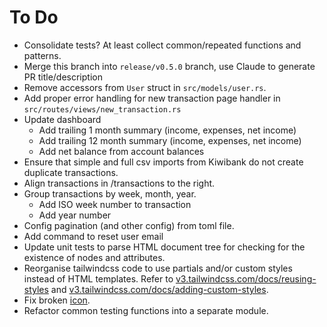# To Do

- Consolidate tests? At least collect common/repeated functions and patterns.
- Merge this branch into `release/v0.5.0` branch, use Claude to generate PR title/description
- Remove accessors from `User` struct in `src/models/user.rs`.
- Add proper error handling for new transaction page handler in `src/routes/views/new_transaction.rs`
- Update dashboard
  - Add trailing 1 month summary (income, expenses, net income)
  - Add trailing 12 month summary (income, expenses, net income)
  - Add net balance from account balances
- Ensure that simple and full csv imports from Kiwibank do not create duplicate
  transactions.
- Align transactions in /transactions to the right.
- Group transactions by week, month, year.
  - Add ISO week number to transaction
  - Add year number
- Config pagination (and other config) from toml file.
- Add command to reset user email
- Update unit tests to parse HTML document tree for checking for the existence
  of nodes and attributes.
- Reorganise tailwindcss code to use partials and/or custom styles instead of
  HTML templates.
  Refer to [v3.tailwindcss.com/docs/reusing-styles](https://v3.tailwindcss.com/docs/reusing-styles) and [v3.tailwindcss.com/docs/adding-custom-styles](https://v3.tailwindcss.com/docs/adding-custom-styles).
- Fix broken [icon](./static/seal.png).
- Refactor common testing functions into a separate module.
